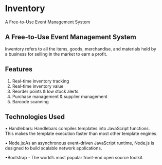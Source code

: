 
# Inventory

A Free-to-Use Event Management System


## A Free-to-Use Event Management System
Inventory refers to all the items, goods, merchandise, and materials held by a business for selling in the market to earn a profit.

## Features
1. Real-time inventory tracking
2. Real-time inventory value
3. Reorder points & low stock alerts
4. Purchase management & supplier management
5. Barcode scanning

## Technologies Used
• Handlebars: Handlebars compiles templates into JavaScript functions. This makes the template execution faster than most other template engines.

• Node.js:As an asynchronous event-driven JavaScript runtime, Node.js is designed to build scalable network applications.

•Bootstrap - The world’s most popular front-end open source toolkit.

